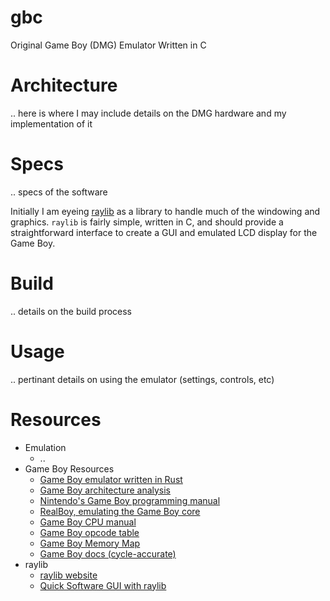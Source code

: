 # gbc
Original Game Boy (DMG) Emulator Written in C

# Architecture
.. here is where I may include details on the DMG hardware and my implementation of it

# Specs
.. specs of the software

Initially I am eyeing [raylib](https://github.com/raysan5/raylib) as a library to handle much of the windowing and graphics. `raylib` is fairly simple, written in C, and should provide a straightforward interface to create a GUI and emulated LCD display for the Game Boy.

# Build
.. details on the build process

# Usage
.. pertinant details on using the emulator (settings, controls, etc)

# Resources
- Emulation
    - ..
- Game Boy Resources
    - [Game Boy emulator written in Rust](https://rylev.github.io/DMG-01/public/book/introduction.html)
    - [Game Boy architecture analysis](https://www.copetti.org/writings/consoles/game-boy/)
    - [Nintendo's Game Boy programming manual](https://archive.org/details/GameBoyProgManVer1.1)
    - [RealBoy, emulating the Game Boy core](https://realboyemulator.wordpress.com/posts/) 
    - [Game Boy CPU manual](https://realboyemulator.wordpress.com/wp-content/uploads/2013/01/gbcpuman.pdf)
    - [Game Boy opcode table](https://izik1.github.io/gbops/)
    - [Game Boy Memory Map](http://gameboy.mongenel.com/dmg/asmmemmap.html)
    - [Game Boy docs (cycle-accurate)](https://github.com/AntonioND/giibiiadvance/blob/master/docs/TCAGBD.pdf)
- raylib
    - [raylib website](https://www.raylib.com/index.html)
    - [Quick Software GUI with raylib](https://youtu.be/KSKzaeZJlqk)